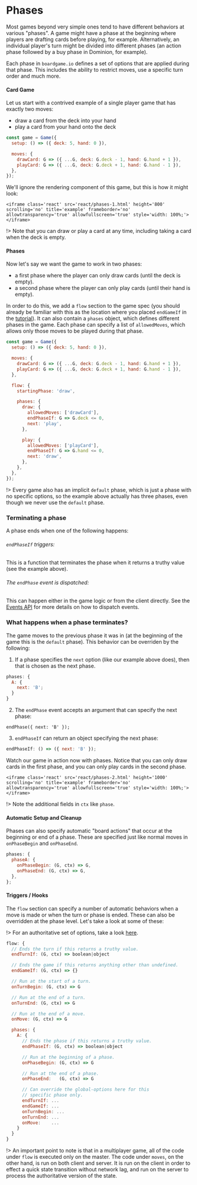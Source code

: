 # Phases

Most games beyond very simple ones tend to have different
behaviors at various "phases". A game might have a phase
at the beginning where players are drafting cards before
playing, for example. Alternatively, an individual player's turn
might be divided into different phases (an action phase followed by
a buy phase in Dominion, for example).

Each phase in `boardgame.io` defines a set of options
that are applied during that phase. This includes the
ability to restrict moves, use a specific turn order and much more.

#### Card Game

Let us start with a contrived example of a single player
game that has exactly two moves:

* draw a card from the deck into your hand
* play a card from your hand onto the deck

```js
const game = Game({
  setup: () => ({ deck: 5, hand: 0 }),

  moves: {
    drawCard: G => ({ ...G, deck: G.deck - 1, hand: G.hand + 1 }),
    playCard: G => ({ ...G, deck: G.deck + 1, hand: G.hand - 1 }),
  },
});
```

We'll ignore the rendering component of this game, but this is how it might look:

```react
<iframe class='react' src='react/phases-1.html' height='800' scrolling='no' title='example' frameborder='no' allowtransparency='true' allowfullscreen='true' style='width: 100%;'></iframe>
```

!> Note that you can draw or play a card at any time, including taking a card when the deck is empty.

#### Phases

Now let's say we want the game to work in two phases:

* a first phase where the player can only draw cards (until the deck is empty).
* a second phase where the player can only play cards (until their hand is empty).

In order to do this, we add a `flow` section to the game
spec (you should already be familiar with this as the location
where you placed `endGameIf` in the
[tutorial](#/tutorial?id=add-victory-condition)). It can also contain a `phases` object, which defines different phases in the game. Each phase can specify a list of `allowedMoves`,
which allows only those moves to be played during that phase.

```js
const game = Game({
  setup: () => ({ deck: 5, hand: 0 }),

  moves: {
    drawCard: G => ({ ...G, deck: G.deck - 1, hand: G.hand + 1 }),
    playCard: G => ({ ...G, deck: G.deck + 1, hand: G.hand - 1 }),
  },

  flow: {
    startingPhase: 'draw',

    phases: {
      draw: {
        allowedMoves: ['drawCard'],
        endPhaseIf: G => G.deck <= 0,
        next: 'play',
      },

      play: {
        allowedMoves: ['playCard'],
        endPhaseIf: G => G.hand <= 0,
        next: 'draw',
      },
    },
  },
});
```

!> Every game also has an implicit `default` phase, which is just
a phase with no specific options, so the example above actually
has three phases, even though we never use the `default` phase.

### Terminating a phase

A phase ends when one of the following happens:

###### `endPhaseIf` triggers:

This is a function that terminates the phase when it returns a truthy value (see the example above).

###### The `endPhase` event is dispatched:

This can happen either in the game logic or from the client
directly. See the [Events API](events.md) for more details
on how to dispatch events.

### What happens when a phase terminates?

The game moves to the previous phase it was in (at the beginning
of the game this is the `default` phase). This behavior can be
overriden by the following:

1. If a phase specifies the `next` option (like our example above does), then that is chosen as the next phase.

```js
phases: {
  A: {
    next: 'B';
  }
}
```

2. The `endPhase` event accepts an argument that can specify the
   next phase:

```
endPhase({ next: 'B' });
```

3. `endPhaseIf` can return an object specifying the next phase:

```js
endPhaseIf: () => ({ next: 'B' });
```

Watch our game in action now with phases. Notice that you can only draw cards in the first
phase, and you can only play cards in the second phase.

```react
<iframe class='react' src='react/phases-2.html' height='1000' scrolling='no' title='example' frameborder='no' allowtransparency='true' allowfullscreen='true' style='width: 100%;'></iframe>
```

!> Note the additional fields in `ctx` like `phase`.

#### Automatic Setup and Cleanup

Phases can also specify automatic "board actions" that occur at the beginning or
end of a phase. These are specified just like normal moves in `onPhaseBegin` and
`onPhaseEnd`.

```js
phases: {
  phaseA: {
    onPhaseBegin: (G, ctx) => G,
    onPhaseEnd: (G, ctx) => G,
  },
};
```

#### Triggers / Hooks

The `flow` section can specify a number of automatic behaviors when a move is made
or when the turn or phase is ended. These can also be overridden at the phase level.
Let's take a look at some of these:

!> For an authoritative set of options, take a look
[here](https://github.com/nicolodavis/boardgame.io/blob/master/src/core/flow.js#L139).

```js
flow: {
  // Ends the turn if this returns a truthy value.
  endTurnIf: (G, ctx) => boolean|object

  // Ends the game if this returns anything other than undefined.
  endGameIf: (G, ctx) => {}

  // Run at the start of a turn.
  onTurnBegin: (G, ctx) => G

  // Run at the end of a turn.
  onTurnEnd: (G, ctx) => G

  // Run at the end of a move.
  onMove: (G, ctx) => G

  phases: {
    A: {
      // Ends the phase if this returns a truthy value.
      endPhaseIf: (G, ctx) => boolean|object

      // Run at the beginning of a phase.
      onPhaseBegin: (G, ctx) => G

      // Run at the end of a phase.
      onPhaseEnd:   (G, ctx) => G

      // Can override the global-options here for this
      // specific phase only.
      endTurnIf: ...
      endGameIf: ...
      onTurnBegin: ...
      onTurnEnd: ...
      onMove:    ...
    }
  }
}
```

!> An important point to note is that in a multiplayer game, all of the code under
`flow` is executed only on the master. The code under `moves`, on the other hand, is
run on both client and server. It is run on the client in order to effect a
quick state transition without network lag, and run on the server to process
the authoritative version of the state.
